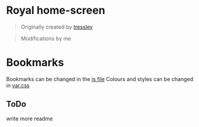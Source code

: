 # Royal home-screen

> Originally created by [tressley](https://github.com/tressley/_traichu)

> Modifications by me

# Bookmarks

Bookmarks can be changed in the [js file](https://github.com/Andrea-moth/royal-home-screen/blob/js/main.js)
Colours and styles can be changed in [var.css](https://github.com/Andrea-moth/royal-home-screen/blob/css/var.css)


## ToDo

write more readme
